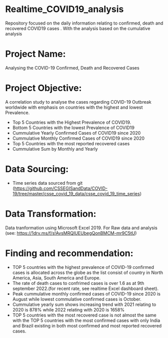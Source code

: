 # Realtime_COVID19_analysis
Repository focused on the daily information relating to confirmed, death and recovered COVID19 cases . With the analysis based on the cumulative analysis 

# Project Name: 

Analysing the COVID-19 Confirmed, Death and Recovered Cases

# Project Objective:
A correlation study to analyse the cases regarding COVID-19 Outbreak worldwide with emphasis on countries with the highest and lowest Prevalence.
* Top 5 Countries with the Highest Prevalence of COVID19.
* Bottom 5 Countries with the lowest Prevalence of COVID19
* Cummulative Yearly Confirmed Cases of COVID19 since 2020
* Cummulative Monthly Confirmed Cases of COVID19 since 2020
* Top 5 Countries with the most reported recovered cases
* Cummulative Sum by Monthly and Yearly

# Data Sourcing:

* Time series data sourced from git (https://github.com/CSSEGISandData/COVID-19/tree/master/csse_covid_19_data/csse_covid_19_time_series)

# Data Transformation:
Data tranformation using Microsoft Excel 2019. For Raw data and analysis (see: https://1drv.ms/f/s!AvsMRQIUEUbegQonBMCM-mr9C5tU)


# Finding and recommendation:

* TOP 5 countries with the highest prevalence of COVID-19 confirmed cases is allocated across the globe as the list consist of country in North America, Asia, South America and Europe.
* The rate of death cases to confrimed cases is over 1.6 as at 9th september 2022.(for recent rate, see realtime Excel dashboard sheet).
* Peak cummulative monthly confirmed cases of COVID-19 since 2020 is August while lowest commulative confirmed cases is October.
* Cummulative yearly sum shows increasing trend with 2021 relating to 2020 is 878% while 2022 relating with 2020 is 1658%
* TOP 5 countries with the most recovered case is not almost the same with the TOP 5 countries with the most confirmed cases with only India and Brazil existing in both most confirmed and most reported recovered cases.
 
